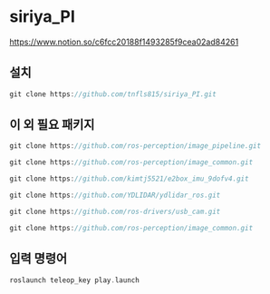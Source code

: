 # siriya_PI
https://www.notion.so/c6fcc20188f1493285f9cea02ad84261

## 설치
```c
git clone https://github.com/tnfls815/siriya_PI.git
```

## 이 외 필요 패키지
```c
git clone https://github.com/ros-perception/image_pipeline.git
```
```c
git clone https://github.com/ros-perception/image_common.git
```
```c
git clone https://github.com/kimtj5521/e2box_imu_9dofv4.git
```
```c
git clone https://github.com/YDLIDAR/ydlidar_ros.git
```
```c
git clone https://github.com/ros-drivers/usb_cam.git
```
```c
git clone https://github.com/ros-perception/image_common.git
```

## 입력 명령어
```c
roslaunch teleop_key play.launch
```
